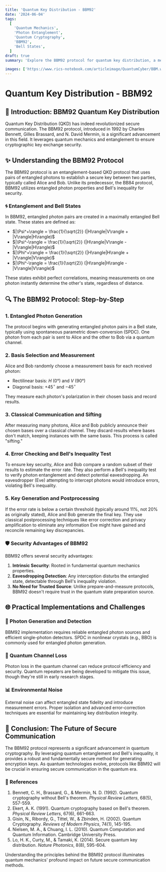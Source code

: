 ```yaml
---
title: 'Quantum Key Distribution - BBM92'
date: '2024-06-04'
tags:
  [
    'Quantum Mechanics',
    'Photon Entanglement',
    'Quantum Cryptography',
    'BBM92',
    'Bell States',
  ]
draft: true
summary: 'Explore the BBM92 protocol for quantum key distribution, a method leveraging the power of entangled photons and quantum mechanics to establish secure communication.'

images: ['https://www.rics-notebook.com/articleimage/QuantumCyber/BBM.webp']
---
```

# Quantum Key Distribution - BBM92

## 🌌 Introduction: BBM92 Quantum Key Distribution

Quantum Key Distribution (QKD) has indeed revolutionized secure communication. The BBM92 protocol, introduced in 1992 by Charles Bennett, Gilles Brassard, and N. David Mermin, is a significant advancement in this field. It leverages quantum mechanics and entanglement to ensure cryptographic key exchange security.

## ✨ Understanding the BBM92 Protocol

The BBM92 protocol is an entanglement-based QKD protocol that uses pairs of entangled photons to establish a secure key between two parties, typically called Alice and Bob. Unlike its predecessor, the BB84 protocol, BBM92 utilizes entangled photon properties and Bell's inequality for security.

### 🌀 Entanglement and Bell States

In BBM92, entangled photon pairs are created in a maximally entangled Bell state. These states are defined as:

- $|\Psi^+\rangle = \frac{1}{\sqrt{2}} (|H\rangle|V\rangle + |V\rangle|H\rangle)$
- $|\Psi^-\rangle = \frac{1}{\sqrt{2}} (|H\rangle|V\rangle - |V\rangle|H\rangle)$
- $|\Phi^+\rangle = \frac{1}{\sqrt{2}} (|H\rangle|H\rangle + |V\rangle|V\rangle)$
- $|\Phi^-\rangle = \frac{1}{\sqrt{2}} (|H\rangle|H\rangle - |V\rangle|V\rangle)$

These states exhibit perfect correlations, meaning measurements on one photon instantly determine the other's state, regardless of distance.

## 🔍 The BBM92 Protocol: Step-by-Step

### 1. Entangled Photon Generation

The protocol begins with generating entangled photon pairs in a Bell state, typically using spontaneous parametric down-conversion (SPDC). One photon from each pair is sent to Alice and the other to Bob via a quantum channel.

### 2. Basis Selection and Measurement

Alice and Bob randomly choose a measurement basis for each received photon:

- Rectilinear basis: $H$ (0°) and $V$ (90°)
- Diagonal basis: $+45^\circ$ and $-45^\circ$

They measure each photon's polarization in their chosen basis and record results.

### 3. Classical Communication and Sifting

After measuring many photons, Alice and Bob publicly announce their chosen bases over a classical channel. They discard results where bases don't match, keeping instances with the same basis. This process is called "sifting."

### 4. Error Checking and Bell's Inequality Test

To ensure key security, Alice and Bob compare a random subset of their results to estimate the error rate. They also perform a Bell's inequality test to verify photon entanglement and detect potential eavesdropping. An eavesdropper (Eve) attempting to intercept photons would introduce errors, violating Bell's inequality.

### 5. Key Generation and Postprocessing

If the error rate is below a certain threshold (typically around 11%, not 20% as originally stated), Alice and Bob generate the final key. They use classical postprocessing techniques like error correction and privacy amplification to eliminate any information Eve might have gained and reconcile remaining key discrepancies.

### 🛡️ Security Advantages of BBM92

BBM92 offers several security advantages:

1. **Intrinsic Security**: Rooted in fundamental quantum mechanics properties.
2. **Eavesdropping Detection**: Any interception disturbs the entangled state, detectable through Bell's inequality violation.
3. **No Need for Trusted Source**: Unlike prepare-and-measure protocols, BBM92 doesn't require trust in the quantum state preparation source.

## 🌐 Practical Implementations and Challenges

### 🔬 Photon Generation and Detection

BBM92 implementation requires reliable entangled photon sources and efficient single-photon detectors. SPDC in nonlinear crystals (e.g., BBO) is commonly used for entangled photon generation.

### 🌌 Quantum Channel Loss

Photon loss in the quantum channel can reduce protocol efficiency and security. Quantum repeaters are being developed to mitigate this issue, though they're still in early research stages.

### 📊 Environmental Noise

External noise can affect entangled state fidelity and introduce measurement errors. Proper isolation and advanced error-correction techniques are essential for maintaining key distribution integrity.

## 🔮 Conclusion: The Future of Secure Communication

The BBM92 protocol represents a significant advancement in quantum cryptography. By leveraging quantum entanglement and Bell's inequality, it provides a robust and fundamentally secure method for generating encryption keys. As quantum technologies evolve, protocols like BBM92 will be crucial in ensuring secure communication in the quantum era.

### 📜 References

1. Bennett, C. H., Brassard, G., & Mermin, N. D. (1992). Quantum cryptography without Bell's theorem. *Physical Review Letters*, 68(5), 557-559.
2. Ekert, A. K. (1991). Quantum cryptography based on Bell's theorem. *Physical Review Letters*, 67(6), 661-663.
3. Gisin, N., Ribordy, G., Tittel, W., & Zbinden, H. (2002). Quantum Cryptography. *Reviews of Modern Physics*, 74(1), 145-195.
4. Nielsen, M. A., & Chuang, I. L. (2010). Quantum Computation and Quantum Information. Cambridge University Press.
5. Lo, H. K., Curty, M., & Tamaki, K. (2014). Secure quantum key distribution. *Nature Photonics*, 8(8), 595-604.

Understanding the principles behind the BBM92 protocol illuminates quantum mechanics' profound impact on future secure communication methods.